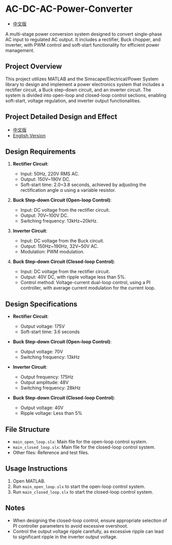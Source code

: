 # AC-DC-AC-Power-Converter

- [中文版](./README_CN.md)

A multi-stage power conversion system designed to convert single-phase AC input to regulated AC output. It includes a rectifier, Buck chopper, and inverter, with PWM control and soft-start functionality for efficient power management.

## Project Overview

This project utilizes MATLAB and the Simscape/Electrical/Power System library to design and implement a power electronics system that includes a rectifier circuit, a Buck step-down circuit, and an inverter circuit. The system is divided into open-loop and closed-loop control sections, enabling soft-start, voltage regulation, and inverter output functionalities.

## Project Detailed Design and Effect

- [中文版](./Design_CN.md)
- [English Version](./Design_EN.md)

## Design Requirements

1. **Rectifier Circuit**:

   - Input: 50Hz, 220V RMS AC.
   - Output: 150V~190V DC.
   - Soft-start time: 2.0~3.8 seconds, achieved by adjusting the rectification angle α using a variable resistor.

2. **Buck Step-down Circuit (Open-loop Control)**:

   - Input: DC voltage from the rectifier circuit.
   - Output: 70V~100V DC.
   - Switching frequency: 13kHz~20kHz.

3. **Inverter Circuit**:

   - Input: DC voltage from the Buck circuit.
   - Output: 150Hz~190Hz, 32V~50V AC.
   - Modulation: PWM modulation.

4. **Buck Step-down Circuit (Closed-loop Control)**:
   - Input: DC voltage from the rectifier circuit.
   - Output: 40V DC, with ripple voltage less than 5%.
   - Control method: Voltage-current dual-loop control, using a PI controller, with average current modulation for the current loop.

## Design Specifications

- **Rectifier Circuit**:

  - Output voltage: 175V
  - Soft-start time: 3.6 seconds

- **Buck Step-down Circuit (Open-loop Control)**:

  - Output voltage: 70V
  - Switching frequency: 13kHz

- **Inverter Circuit**:

  - Output frequency: 175Hz
  - Output amplitude: 48V
  - Switching frequency: 28kHz

- **Buck Step-down Circuit (Closed-loop Control)**:
  - Output voltage: 40V
  - Ripple voltage: Less than 5%

## File Structure

- `main_open_loop.slx`: Main file for the open-loop control system.
- `main_closed_loop.slx`: Main file for the closed-loop control system.
- Other files: Reference and test files.

## Usage Instructions

1. Open MATLAB.
2. Run `main_open_loop.slx` to start the open-loop control system.
3. Run `main_closed_loop.slx` to start the closed-loop control system.

## Notes

- When designing the closed-loop control, ensure appropriate selection of PI controller parameters to avoid excessive overshoot.
- Control the output voltage ripple carefully, as excessive ripple can lead to significant ripple in the inverter output voltage.
